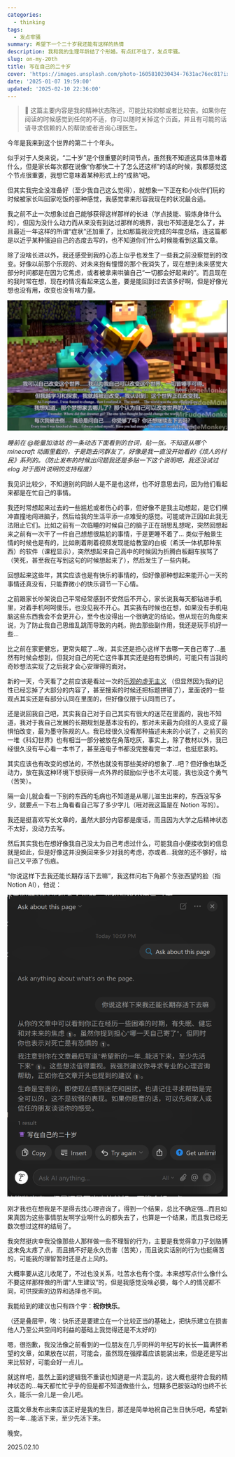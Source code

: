 ```yaml
---
categories: 
  - thinking
tags:
  - 发点牢骚
summary: 希望下一个二十岁我还能有这样的热情
description: 我和我的生理年龄结了个形婚。有点扛不住了，发点牢骚。
slug: on-my-20th
title: 写在自己的二十岁
cover: 'https://images.unsplash.com/photo-1605810230434-7631ac76ec81?ixlib=rb-4.0.3&q=85&fm=jpg&crop=entropy&cs=srgb'
date: '2025-01-07 19:59:00'
updated: '2025-02-10 22:36:00'
---
```


> 🚧 这篇主要内容是我的精神状态陈述，可能比较抑郁或者比较丧。如果你在阅读的时候感觉到任何的不适，你可以随时关掉这个页面，并且有可能的话请寻求信赖的人的帮助或者咨询心理医生。


今年是我来到这个世界的第二十个年头。


似乎对于人类来说，“二十岁”是个很重要的时间节点，虽然我不知道这具体意味着什么，但是家长每次都在说像“你都快二十了怎么还这样”的话的时候，我都感觉这个节点很重要，我想它意味着某种形式上的“成熟”吧。


但其实我完全没准备好（至少我自己这么觉得），就想象一下正在和小伙伴们玩的时候被家长叫回家吃饭的那种感觉，我感觉拿来形容我现在的状况最合适。


我之前不止一次想象过自己能够获得这样那样的长进（学点技能、锻炼身体什么的），但因为没什么动力而从来没有到达过那样的境界，我也不知道是怎么了，并且最近一年这样的所谓“症状”还加重了，比如那篇我没完成的年度总结，连这篇都是以近乎某种强迫自己的态度去写的，也不知道你们什么时候能看到这篇文章。


除了没啥长进以外，我还感受到我的心态上似乎也发生了一些我之前没察觉到的改变。好像以前那个乐观的、对未来抱有憧憬的那个我消失了，现在想到未来感觉大部分时间都是在因为它焦虑，或者被拿来哄骗自己“一切都会好起来的”。而且现在的我时常在想，现在的情况看起来这么差，要是能回到过去该多好啊，但是好像光想也没有用，改变也没有啥力量。


![睡前在 @能量加油站 的一条动态下面看到的，贴一张。不知道从哪个 minecraft 动画里截的，于是跑去问群友了，好像是我一直没开始看的《烦人的村民》系列的。](../../../assets/img/on-my-20th/a688e7bbeafc463e8e9c64ff927f839b.jpg)


_睡前在 @能量加油站 的一条动态下面看到的台词，贴一张。不知道从哪个 minecraft 动画里截的，于是跑去问群友了，好像是我一直没开始看的《烦人的村民》系列的。（防止发布的时候出问题我还是多贴一下这个说明吧，我还没试过 elog 对于图片说明的支持程度）_


我见识比较少，不知道别的同龄人是不是也这样，也不好意思去问，因为他们看起来都是在忙自己的事情。


我还时常想起来过去的一些尴尬或者伤心的事，但好像不是我主动想起，是它们横冲直撞地闯进脑子，然后给我的生活平添一点难受的感觉。可能或许正因如此我无法阻止它们。比如之前有一次临睡的时候自己的脑子正在胡思乱想呢，突然回想起来之前有一次干了一件自己想想很尴尬的事情，于是更睡不着了… 类似于触景生情的时候也是有的，比如刷着刷着视频发现能给教室的白板（希沃一体机那种东西）的软件（课程显示），突然想起来自己高中的时候因为折腾白板翻车挨骂了（笑死，甚至我在写到这句的时候想起来了），然后发生了一些内耗。


回想起来这些年，其实应该也是有快乐的事情的，但好像那种想起来能开心一天的事情还真没有，只能靠微小的快乐调节一下心情。


之前跟家长吵架说自己平常经常感到不安然后不开心，家长说我每天都钻进手机里，对着手机呵呵傻乐，也没见我不开心。其实我有时候也在想，如果没有手机电脑这些东西我会不会更开心，至今也没得出一个很确定的结论。但从现在的角度来说，为了防止我自己思维乱跳而导致的内耗，抛去那些副作用，我还是玩手机好一些…


比之前在家更健忘，更常失眠了…唉，其实还是担心这样下去哪一天自己寄了…虽然有时候会想到，但我对自己的死亡这件事其实还是抱有恐惧的，可能只有当我的奇妙想法实现了之后我才会心安理得的面对。


新的一天，今天看了之前应该是看过一次的[乐观的虚无主义](https://www.youtube.com/watch?v=MBRqu0YOH14) （但显然因为我的记性已经忘掉了大部分的内容了，甚至搜索的时候还把标题拼错了），里面说的一些观点其实还是有部分认同在里面的，但好像仅限于认同而已了。


还是说回我自己吧，其实我自己对于自己其实有很大的迷茫在里面的，我也不知道，我对于我自己发展的长期规划是基本没有的，那对未来最为向往的人变成了最惧怕改变，最为墨守陈规的人。我已经很久没看那种描述未来的小说了，之前买的一堆《科幻世界》也有相当一部分被放在角落吃灰，事实上，除了教材以外，我已经很久没有平心看一本书了，甚至连电子书都没完整看完一本过，也挺悲哀的。


其实应该也有改变的想法的，不然也就没有那些美好的想象了…吧？但好像也缺乏动力，放在我这种环境下想获得一点外界的鼓励似乎也不太可能，我也没这个勇气（苦笑）。


隔一会儿就会看一下别的东西的毛病也不知道是从哪儿滋生出来的，东西没写多少，就要点一下右上角看看自己写了多少字儿（哦对我这篇是在 Notion 写的）。


我还是挺喜欢写长文章的，虽然大部分内容都是废话，而且因为大学之后精神状态不太好，没动力去写。


然后其实我也在想好像我自己没太为自己考虑过什么，可能我自小便接收到的信息就是如此，但是好像这并没换回来多少对我的考虑，亦或者…我做的还不够好，给自己又平添了伤痕。


“你说这样下去我还能长期存活下去嘛”，我这样问右下角那个东张西望的脸（指 Notion AI），他说：


![image.png](../../../assets/img/on-my-20th/0551ced03ccef68eb6290d045db22998.png)


刚才我也在想我是不是得去找心理咨询了，得到一个结果，总比不确定强…而且如果真因为这些事情朋友啊学业啊什么的都失去了，也算是一个结果，而且我已经无数次想过这样的结局了。


我突然挺庆幸我没像那些人那样做一些不理智的行为，主要是我觉得拿刀子划胳膊这未免太疼了点，而且搞不好是永久伤害（苦笑），而且说实话别的行为也挺痛苦的，可能我的理智暂时还是占上风的。


大概率要从这儿收尾了，不过也没关系，吐苦水也有个度。本来想写点什么像什么不要这样那样做的所谓“人生建议”的，但是我感觉没啥必要，每个人的情况都不同，可供探索的边界和选择也不同。


我能给到的建议也只有四个字：**祝你快乐**。


（还是叠层甲，唉：快乐还是要建立在一个比较正当的基础上，把快乐建立在损害他人乃至公共空间的利益的基础上我觉得还是不太好的）


嗯，很抱歉，我没法像之前看到的一位朋友在几乎同样的年纪写的长长一篇满怀希望的文章，如果放在以前，可能会，虽然现在强撑着应该能装出来，但是还是写出来比较好，可能会好一点儿。


就这样吧，虽然上面的逻辑我不重读也知道是一片混乱的，这大概也挺符合我的精神状态的…每天都忙忙乎乎的但是都不知道做些什么，短期多巴胺驱动的也终不长久，能乐一会儿是一会儿吧。


这篇文章发布出来应该正好是我的生日，那还是简单地祝自己生日快乐吧，希望新的一年…能活下来，至少先活下来。


晚安。


2025.02.10

